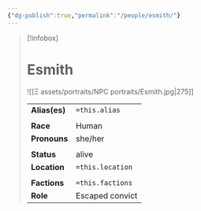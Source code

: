 ```yaml
---
{"dg-publish":true,"permalink":"/people/esmith/"}
---
```


> [!infobox] 
> 
> # Esmith
> ![[Ξ assets/portraits/NPC portraits/Esmith.jpg\|275]]
> 
> | | |
> | --- | --- |
> | **Alias(es)** | `=this.alias` |
> | | | 
> | **Race** | Human |
> | **Pronouns** | she/her |
> | | | 
> | **Status** | alive | 
> | **Location** | `=this.location` |
> | | | 
> | **Factions** | `=this.factions` |
> | **Role** | Escaped convict |


